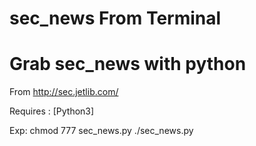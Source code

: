 # sec_news From Terminal
# Grab sec_news with python
From http://sec.jetlib.com/


Requires : 
[Python3]

Exp:
chmod 777 sec_news.py
./sec_news.py





